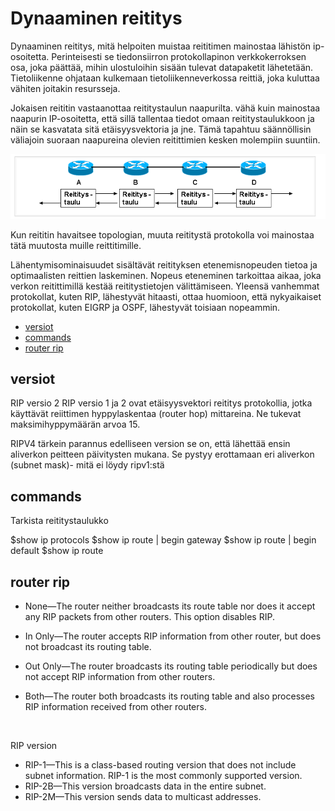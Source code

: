 # Dynaaminen reititys

Dynaaminen reititys, mitä helpoiten muistaa reititimen mainostaa lähistön ip-osoitetta. Perinteisesti se tiedonsiirron protokollapinon verkkokerroksen osa, joka päättää, mihin ulostuloihin sisään tulevat datapaketit lähetetään. Tietoliikenne ohjataan kulkemaan tietoliikenneverkossa reittiä, joka kuluttaa vähiten joitakin resursseja.  

Jokaisen reititin vastaanottaa reititystaulun naapurilta. vähä kuin mainostaa naapurin IP-osoitetta, että sillä tallentaa tiedot omaan reititystaulukkoon ja näin se kasvatata sitä etäisyysvektoria ja jne. Tämä tapahtuu säännöllisin väliajoin suoraan naapureina olevien reitittimien kesken molempiin suuntiin.

![Alt text](images/dynamic-router-1.PNG)

Kun reititin havaitsee topologian, muuta reititystä protokolla voi mainostaa tätä muutosta muille reittitimille.

Lähentymisominaisuudet sisältävät reitityksen etenemisnopeuden tietoa ja optimaalisten reittien laskeminen. Nopeus eteneminen tarkoittaa aikaa, joka verkon reitittimillä kestää reititystietojen välittämiseen. Yleensä vanhemmat protokollat, kuten RIP, lähestyvät hitaasti, ottaa huomioon, että nykyaikaiset protokollat, kuten EIGRP ja OSPF, lähestyvät toisiaan nopeammin.

* [versiot](#versiot)
* [commands](#commands)
* [router rip](#router-rip)

## versiot

RIP versio 2
RIP versio 1 ja 2 ovat etäisyysvektori reititys protokollia, 
jotka käyttävät reiittimen hyppylaskentaa (router hop) mittareina.
Ne tukevat maksimihyppymäärän arvoa 15. 

RIPV4 tärkein parannus edelliseen version se on, että lähettää ensin aliverkon peitteen päivitysten mukana.
Se pystyy erottamaan eri aliverkon (subnet mask)- mitä ei löydy ripv1:stä

## commands

Tarkista reititystaulukko

$show ip protocols
$show ip route | begin gateway
$show ip route | begin default
$show ip route
  
## router rip

- None—The router neither broadcasts its route table nor does it accept any RIP packets from other routers. This option disables RIP. <br>

- In Only—The router accepts RIP information from other router, but does not broadcast its routing table. <br>

- Out Only—The router broadcasts its routing table periodically but does not accept RIP information from other routers. <br>

- Both—The router both broadcasts its routing table and also processes RIP information received from other routers. <br>

<br>

RIP version <br>

- RIP-1—This is a class-based routing version that does not include subnet information. RIP-1 is the most commonly supported version. <br>
- RIP-2B—This version broadcasts data in the entire subnet. <br>
- RIP-2M—This version sends data to multicast addresses. <br>
